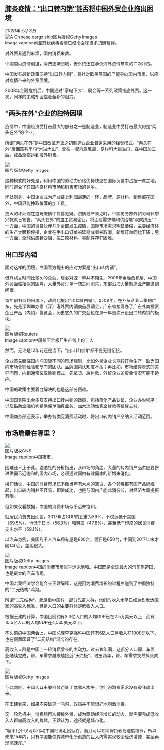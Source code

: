 <!--1593744350000-->
[肺炎疫情：“出口转内销”能否将中国外贸企业拖出困境](http://www.bbc.com/zhongwen/simp/business-53263198)
------

<div><i>2020年 7月 3日</i></div><div><div class="story-body__inner" property="articleBody"><div class="media-landscape has-caption full-width lead"><span class="image-and-copyright-container"><img class="js-image-replace" alt="A Chinese cargo ship" src="https://images.weserv.nl/?url=ichef.bbci.co.uk/news/640/cpsprodpb/4401/production/_111490471_gettyimages-543517254.jpg"><span class="off-screen">图片版权</span><span class="story-image-copyright">Getty Images</span></span><figcaption class="media-caption"><span class="off-screen">Image caption</span><span class="media-caption__text">新型冠状病毒疫情已经令全球很多货运暂停。</span></figcaption></div><p class="story-body__introduction">对外贸易遇到麻烦，国内消费来救。</p><div id="bbccom_mpu_3" class="bbccom_slot mpu-ad" aria-hidden="true"><div class="bbccom_advert"></div></div><p>中国国内疫情消退，消费逐渐回暖，但外贸还在承受海外疫情带来的二次冲击。</p><p>中国发布最新政策支持“出口转内销”，将针对欧美等国的产能导向国内市场，以应对疫情带来的外贸困境。</p><div id="bbccom_mpu_1_2" class="bbccom_slot mpu-ad" aria-hidden="true"><div class="bbccom_advert"></div></div><p>2008年金融危机后，中国通过“家电下乡”、展会等一系列政策托底外贸。这一次，同样的策略却面临着全新的阻力。</p><h2 class="story-body__crosshead">“两头在外”企业的独特困境</h2><p>疫情中，中国经济受打击最大的部分之一是制造业，制造业中受打击最大的是“两头在外”的企业。</p><p>所谓“两头在外”是中国改革开放之初制造业企业普遍采用的经营模式。“两头在外”后面还有半句“大进大出”，合在一起的意思是，原材料大量进口，在中国加工后，成品全部运到海外销售。</p><div class="media-landscape no-caption full-width"><span class="image-and-copyright-container"><img src="https://images.weserv.nl/?url=ichef.bbci.co.uk/news/640/cpsprodpb/14F77/production/_106897858_gettyimages-539720918_1.jpg"><br><span class="off-screen">图片版权</span><span class="story-image-copyright">Getty Images</span></span></div><p>这种模式的好处是，利用中国的劳动力价格优势快速在国际贸易中占据一席之地，同时避免了在国内原材料市场和销售市场的竞争。</p><p>坏处则是，中国企业成为产业链上利润最薄的一环，品牌、原材料、销售都在国外，中国只能挣取微薄的加工费。</p><p>更大的坏处则在这场疫情中显露无疑。疫情最严重之时，中国商务部外贸司司长李兴乾就已警告，“两头在外”的加工贸易企业，将面临需求端和供给端“双向挤压”：一方面，中国的贸易伙伴几乎全部发生疫情，国际市场需求明显萎缩，主要经济体的生产大面积停摆，企业在手出口订单被延期或者被取消，新增订单同比下降；另一方面，全球供应链受阻，进口原材料、零配件存在困难。</p><h2 class="story-body__crosshead">出口转内销</h2><p>面对这样的困境，中国官方提出的应对方案是“出口转内销”。</p><p>但凡成立时间比较久的企业，想必对这一幕并不陌生。2008年金融危机后，中国外贸面临相似的困境，大量外贸订单一夜之间消失，东部沿海大量制造业产能遭到闲置。</p><p>12年前相似的困境下，政府也提出“出口转内销”。2009年，在外贸企业云集的广东，先是深圳举办粤（深）港外贸内销商品展销会，广东省接着办了广东外商投资企业产品（内销）博览会，历史悠久的广交会也在那一年首次开设出口转内销的板块。</p><div class="media-landscape has-caption full-width"><span class="image-and-copyright-container"><img src="https://images.weserv.nl/?url=ichef.bbci.co.uk/news/640/cpsprodpb/252F/production/_107291590_chinesefurniturefactory.jpg"><br><span class="off-screen">图片版权</span><span class="story-image-copyright">Reuters</span></span><figcaption class="media-caption"><span class="off-screen">Image caption</span><span class="media-caption__text">中国某压合板厂生产线上的工人</span></figcaption></div><p>然而，无论是12年前还是当下，“出口转内销”都不是无缝衔接。</p><p>企业首先面临国内与国际不同的市场规则，比如外贸企业长期按订单生产，缺乏国内市场营销经验和专门的团队，品牌国内认知度不高；再比如，市场结算模式的差异问题，内销通常采取赊销模式，先拿货、后付款，外贸企业的资金情况可能不适应。</p><p>中国的政策主要着力解决的也是这部分困难。</p><p>中国国务院出台多项支持出口转内销的政策，包括简化产品认证、企业办税程序；以及鼓励金融机构提供保单融资业务、加大流动性资金贷款等信贷支持。</p><p>中国商务部还表示，举办各类促消费活动时，将出口转内销产品纳入活动范围。</p><h2 class="story-body__crosshead">市场增量在哪里？</h2><div class="media-landscape has-caption full-width"><span class="image-and-copyright-container"><img src="https://images.weserv.nl/?url=ichef.bbci.co.uk/news/640/cpsprodpb/BE3D/production/_112810784_3.png"><br><span class="off-screen">图片版权</span><span class="story-image-copyright">CNS</span></span><figcaption class="media-caption"><span class="off-screen">Image caption</span><span class="media-caption__text">中国夜市。</span></figcaption></div><p>困难还不止于此。路透社的分析指出，从市场的角度，大量的转内销产品供应要挤进供需已近饱和的国内市场，必须通过国内有效需求的新增来消化。</p><p>换句话说，中国的消费市场已不像当年有大片的空白，各个领域都有国产品牌崛起，出口转内销并不容易，即使成功，也是与国内产能此消彼长，对经济大局提振有限。</p><p>但如果仅看数据，中国的消费市场似乎远未饱和。</p><p>就居民消费支出而言，2017年占GDP的比重为39%，不仅远低于美国（69.5%），也低于日本（56.3%）和韩国（47.8%），甚至低于印度的居民消费支出水平（59.1%）。</p><p>以汽车为例，美国的千人汽车拥有量是800台，德日是650台，中国到2017年末才刚140台，差距很大。</p><div class="media-landscape has-caption full-width"><span class="image-and-copyright-container"><img src="https://images.weserv.nl/?url=ichef.bbci.co.uk/news/640/cpsprodpb/E277/production/_105057975_gettyimages-536219186.jpg"><br><span class="off-screen">图片版权</span><span class="story-image-copyright">Getty Images</span></span><figcaption class="media-caption"><span class="off-screen">Image caption</span><span class="media-caption__text">中国的消费市场似乎远未饱和。中国既是全球最大的汽车制造国，也是最大的汽车市场。</span></figcaption></div><p>中国宏观经济学会副会长王建解释，这是因为消费增长的过程中碰到了中国独特的"二元结构"鸿沟。</p><p>所谓"二元结构"，就是指中国有一部分先富人群，他们的收入水平已经达到发达国家的高收入标准，但是人口的主要群体是低收入人口。</p><p>根据王建的计算，中国目前约有3.3亿人口的人均GDP已在2.5万美元以上，而有10.5亿人口的人均GDP在4,500美元以下。</p><p>不久前的中国两会上，中国总理李克强称中国还有6亿人口月收入在1000元以下，也在侧面印证了"二元结构"鸿沟的存在。</p><p>高收入人群是中国上一轮消费增长的主动力。过去10年间，这部分人口房、车置业陆续完成，房、车需求越来越接近“天花板”，过去两年，房、车需求突然掉头向下。</p><div class="media-landscape no-caption full-width"><span class="image-and-copyright-container"><img src="https://images.weserv.nl/?url=ichef.bbci.co.uk/news/640/cpsprodpb/BFA4/production/_106106094_gettyimages-976627448.jpg"><br><span class="off-screen">图片版权</span><span class="story-image-copyright">Getty Images</span></span></div><p>与此同时，中国人口主要群体还处于低收入水平，他们的消费需求没有被释放出来。</p><p>在王建看来，如果不突破这一鸿沟，政策并不能很好地刺激消费。</p><p>这一轮危机中，消费想再次接棒外贸，成为驱动经济增长的动力，就需要完成低收入人群向高收入的跨越。王建认为，途径就是城市化。</p><p>“城市化不仅可以带动中国经济走出低谷，而且可以继续保持较高速度增长，所以未来15年内，只有中国能依靠城市化所创造的巨大内需实现较高经济增速，甚至再现高速度。”</p></div></div>
